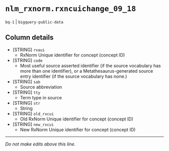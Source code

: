 # `nlm_rxnorm.rxncuichange_09_18`
`bq-1` | `bigquery-public-data`

## Column details
* [STRING]    `rxaui`
  - RxNorm Unique identifier for concept (concept ID)
* [STRING]    `code`
  - Most useful source asserted identifier (if the source vocabulary has more than one identifier), or a Metathesaurus-generated source entry identifier (if the source vocabulary has none.)
* [STRING]    `sab`
  - Source abbreviation
* [STRING]    `tty`
  - Term type in source
* [STRING]    `str`
  - String
* [STRING]    `old_rxcui`
  - Old RxNorm Unique identifier for concept (concept ID)
* [STRING]    `new_rxcui`
  - New RxNorm Unique identifier for concept (concept ID)

-------------------------------------------------------------------------------
*Do not make edits above this line.*
